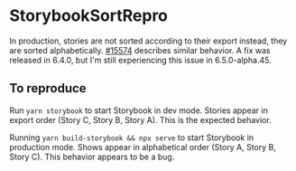 # StorybookSortRepro

In production, stories are not sorted according to their export instead, they are sorted alphabetically. [#15574](https://github.com/storybookjs/storybook/issues/15574) describes similar behavior. A fix was released in 6.4.0, but I'm still experiencing this issue in 6.5.0-alpha.45.

## To reproduce

Run `yarn storybook` to start Storybook in dev mode. Stories appear in export order (Story C, Story B, Story A). This is the expected behavior.

Running `yarn build-storybook && npx serve` to start Storybook in production mode. Shows appear in alphabetical order (Story A, Story B, Story C). This behavior appears to be a bug.